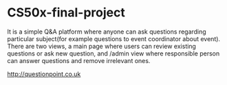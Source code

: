 # CS50x-final-project

It is a simple Q&A platform where anyone can ask questions regarding particular subject(for example questions to event coordinator about event). There are two views, a main page where users can review existing questions or ask new question, and /admin view where responsible person can answer questions and remove irrelevant ones.

http://questionpoint.co.uk
